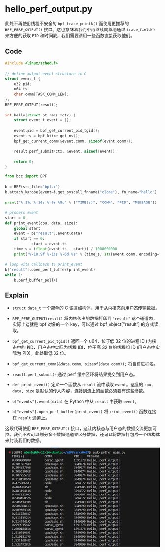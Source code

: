 # hello_perf_output.py

此处不再使用线程不安全的 `bpf_trace_printk()` 而使用更推荐的 `BPF_PERF_OUTPUT()` 接口。这也意味着我们不再继续简单地通过 `trace_field()` 来方便的获取 `PID` 和时间戳，我们需要调用一些函数直接获取他们。

## Code

```C
#include <linux/sched.h>

// define output event structure in C
struct event_t {
    u32 pid;
    u64 ts;
    char comm[TASK_COMM_LEN];
};
BPF_PERF_OUTPUT(result);

int hello(struct pt_regs *ctx) {
    struct event_t event = {};

    event.pid = bpf_get_current_pid_tgid();
    event.ts = bpf_ktime_get_ns();
    bpf_get_current_comm(&event.comm, sizeof(event.comm));

    result.perf_submit(ctx, &event, sizeof(event));

    return 0;
}
```

```Python
from bcc import BPF

b = BPF(src_file="bpf.c")
b.attach_kprobe(event=b.get_syscall_fnname("clone"), fn_name="hello")

print("%-18s %-16s %-6s %8s" % ("TIME(s)", "COMM", "PID", "MESSAGE"))

# process event
start = 0
def print_event(cpu, data, size):
    global start
    event = b["result"].event(data)
    if start == 0:
            start = event.ts
    time_s = (float(event.ts - start)) / 1000000000
    print("%-18.9f %-16s %-6d %s" % (time_s, str(event.comm, encoding="utf-8"), event.pid, "Hello, perf_output!"))

# loop with callback to print_event
b["result"].open_perf_buffer(print_event)
while 1:
    b.perf_buffer_poll()
```

## Explain

- `struct data_t` 一个简单的 C 语言结构体，用于从内核态向用户态传输数据。

- `BPF_PERF_OUTPUT(result)` 将内核传出的数据打印到 `"result"` 这个通道内，实际上这就是 bpf 对象的一个 key，可以通过 bpf_object["result"] 的方式读取。

- `bpf_get_current_pid_tgid()` 返回一个 u64，位于低 32 位的进程 ID (内核态中的 PID，用户态中实际为线程 ID)，位于高 32 位的线程组 ID (用户态中实际为 PID)。此处取低 32 位。

- `bpf_get_current_comm(&data.comm, sizeof(data.comm));` 将当前进程名。

- `reault.perf_submit()` 通过 perf 缓冲区环将结果提交到用户态。

- `def print_event()` 定义一个函数从 `result` 流中读取 `event`。这里的 `cpu, data, size` 是默认的传入内容，连接到流上的函数必须要有这些参数。

- `b["events"].event(data)` 在 Python 中从 `result` 中获取 `event`。

- `b["events"].open_perf_buffer(print_event)` 将 `print_event()` 函数连接在 `result` 通道上。

这段代码使用 `BPF_PERF_OUTPUT()` 接口，这让内核态与用户态的数据交流更加可控。我们不仅可以划分多个数据通道来区分数据，还可以将数据打包成一个结构体来封装我们的数据。

![img](../../asset/0x07.jpg)